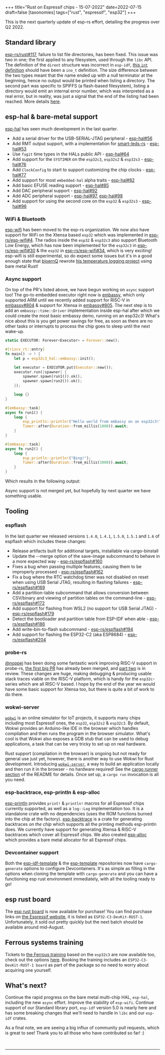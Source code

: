 +++
title="Rust on Espressif chips - 15-07-2022"
date=2022-07-15
draft=false
[taxonomies]
tags=["rust", "espressif", "esp32"]
+++

This is the next quarterly update of esp-rs effort, detailing the progress over Q2 2022.

## Standard library

[esp-rs/rust#117](https://github.com/esp-rs/rust/issues/117), failure to list file directories, has been fixed. This issue was two in one; the first applied to any filesystem, used through the `libc` API. The definition of the `dirent` structure was incorrect in `esp-idf`, [this `int` definition](https://github.com/espressif/esp-idf/blob/73be74fd71aeec03a972cfe0a9b2f19edc8ea3fa/components/newlib/platform_include/sys/dirent.h#L45) should have been a `ino_t` definition. The size difference between the two types meant that the name ended up with a null terminator at the beginning, hence no output would be printed when listing a directory. The second part was specific to SPIFFS (a flash-based filesystem), listing a directory would emit an internal error number, which was interpreted as a real error, but in reality, was just a signal that the end of the listing had been reached. More details [here](https://github.com/pellepl/spiffs/pull/288).

## esp-hal & bare-metal support

[esp-hal](https://github.com/esp-rs/esp-hal) has seen much development in the last quarter.

- Add a serial driver for the USB-SERIAL-JTAG peripheral - [esp-hal#56](https://github.com/esp-rs/esp-hal/pull/56)
- Add RMT output support, with a implementation for [smart-leds-rs](https://github.com/smart-leds-rs) - [esp-hal#53](https://github.com/esp-rs/esp-hal/pull/53)
- Use `fugit` time types in the HALs public API - [esp-hal#64](https://github.com/esp-rs/esp-hal/pull/64)
- Add support for the `SYSTIMER` on the `esp32c3`, `esp32s2` & `esp32s3` - [esp-hal#76](https://github.com/esp-rs/esp-hal/pull/76) 
- Add `ClockConfig` to start to support customizing the chip clocks - [esp-hal#77](https://github.com/esp-rs/esp-hal/pull/77)
- Add support for most `embedded-hal` alpha traits - [esp-hal#82](https://github.com/esp-rs/esp-hal/pull/82)
- Add basic EFUSE reading support - [esp-hal#85](https://github.com/esp-rs/esp-hal/pull/85)
- Add DAC peripheral support - [esp-hal#92](https://github.com/esp-rs/esp-hal/pull/92)
- Add ADC peripheral support - [esp-hal#97](https://github.com/esp-rs/esp-hal/pull/97), [esp-hal#98](https://github.com/esp-rs/esp-hal/pull/98)
- Add support for using the second core on the `esp32` & `esp32s3` - [esp-hal#96](https://github.com/esp-rs/esp-hal/pull/96)

### WiFi & Bluetooth

[esp-wifi](https://github.com/esp-rs/esp-wifi) has been moved to the esp-rs organization. We now also have support for WiFi on the Xtensa based `esp32` which was implemented in [esp-rs/esp-wifi#4](https://github.com/esp-rs/esp-wifi/pull/4). The radios inside the `esp32` & `esp32c3` also support Bluetooth Low Energy, which has now been implemented for the `esp32c3` in [esp-rs/esp-wifi#30](https://github.com/esp-rs/esp-wifi/pull/30) & the `esp32` in [esp-rs/esp-wifi#34](https://github.com/esp-rs/esp-wifi/pull/34), which is very exciting! esp-wifi is still experimental, so do expect some issues but it's in a good enough state that [bjoernQ](https://github.com/bjoernQ) rewrote [his temperature logging project](https://github.com/bjoernQ/esp32-rust-nostd-temperature-logger) using bare metal Rust!

### Async support

On top of the PR's listed above, we have begun working on `async` support too! The go-to embedded executor right now is [embassy](https://embassy.dev/), which only supported ARM until we recently added support for RISC-V in [embassy#804](https://github.com/embassy-rs/embassy/pull/804) & support for Xtensa in [embassy#805](https://github.com/embassy-rs/embassy/pull/805). The next step is to add an `embassy::time::Driver` implementation inside esp-hal after which we could create the most basic embassy demo, running on an esp32c3! What's nice about this is you get power savings for free, as soon as there are no other tasks or interrupts to process the chip goes to sleep until the next wake-up.

```rust
static EXECUTOR: Forever<Executor> = Forever::new();

#[riscv_rt::entry]
fn main() -> ! {
    let p = esp32c3_hal::embassy::init();

    let executor = EXECUTOR.put(Executor::new());
    executor.run(|spawner| {
        spawner.spawn(run1()).ok();
        spawner.spawn(run2()).ok();
    });

    loop {}
}

#[embassy::task]
async fn run1() {
    loop {
        esp_println::println!("Hello world from embassy on an esp32c3!");
        Timer::after(Duration::from_millis(1000)).await;
    }
}

#[embassy::task]
async fn run2() {
    loop {
        esp_println::println!("Bing!");
        Timer::after(Duration::from_millis(3000)).await;
    }
}
```
Which results in the following output: 
<script id="asciicast-500857" src="https://asciinema.org/a/500857.js" async></script>

Async support is not merged yet, but hopefully by next quarter we have something usable.


## Tooling

### espflash

In the last quarter we released versions `1.4.0`, `1.4.1`, `1.5.0`, `1.5.1` and `1.6` of espflash which includes these changes:

- Release artifacts built for additional targets, installable via cargo-binstall
- Update the --merge option of the save-image subcommand to behave in a more expected way - [esp-rs/espflash#160](https://github.com/esp-rs/espflash/pull/160)
- Fixes a bug when passing multiple features, causing them to be improperly processed - [esp-rs/espflash#162](https://github.com/esp-rs/espflash/pull/162)
- Fix a bug where the RTC watchdog timer was not disabled on reset when using USB Serial JTAG, resulting in flashing failures - [esp-rs/espflash#169](https://github.com/esp-rs/espflash/pull/169)
- Add a partition-table subcommand that allows conversion between CSV/binary and viewing of partition tables on the command-line - [esp-rs/espflash#172](https://github.com/esp-rs/espflash/pull/172)
- Add support for flashing from WSL2 (no support for USB Serial JTAG) - [esp-rs/espflash#179](https://github.com/esp-rs/espflash/pull/179)
- Detect the bootloader and partition table from ESP-IDF when able - [esp-rs/espflash#186](https://github.com/esp-rs/espflash/pull/186)
- Add write-bin-to-flash subcommand - [esp-rs/espflash#194](https://github.com/esp-rs/espflash/pull/194)
- Add support for flashing the ESP32-C2 (aka ESP8684) - [esp-rs/espflash#204](https://github.com/esp-rs/espflash/pull/204)

### probe-rs

[@noppej](https://github.com/noppej) has been doing some fantastic work improving RISC-V support in probe-rs, [the first big PR](https://github.com/probe-rs/probe-rs/pull/1129) has already been merged, and [part two](https://github.com/probe-rs/probe-rs/pull/1147) is in review. These changes are huge, making debugging & producing usable stack traces viable on the RISC-V platform, which is handy for the `esp32c`-series which are all RISC-V based. I hope by the end of the year we would have some basic support for Xtensa too, but there is quite a bit of work to do there.

### wokwi-server

[`wokwi`](https://wokwi.com/) is an online simulator for IoT projects, it supports many chips including most Espressif ones, the `esp32`, `esp32s2` & `esp32c3`. By default, Wokwi provides an Arduino-like IDE in the browser which handles compilation and then runs the program in the browser simulator. What's cool is that Wokwi also exposes a GDB stub that can be used to debug applications, a task that can be very tricky to set up on real hardware.

Rust support (compilation in the browser) is ongoing but not ready for general use just yet, however, there is another way to use Wokwi for Rust development. Introducing [`wokwi-server`](https://github.com/MabezDev/wokwi-server), a way to build an application locally and then run it in the browser - no hardware required! See the [cargo runner section](https://github.com/MabezDev/wokwi-server#as-a-cargo-runner) of the README for details. Once set up, a `cargo run` invocation is all you need.

### esp-backtrace, esp-println & esp-alloc

[esp-println](https://github.com/esp-rs/esp-println) provides `print!` & `println!` macros for all Espressif chips currently supported, as well as a `log::Log` implementation too. It is a standalone crate with no dependencies (uses the ROM functions burned into the chip at the factory). [esp-backtrace](https://github.com/esp-rs/esp-backtrace) is a crate for generating backtraces _on the chip_ which supports all the printing methods esp-println does. We currently have support for generating Xtensa & RISC-V backtraces which cover all Espressif chips. We also created [esp-alloc](https://github.com/esp-rs/esp-alloc) which provides a bare metal allocator for all Espressif chips.

### Devcontainer support

Both the [esp-idf-template](https://github.com/esp-rs/esp-idf-template) & the [esp-template](https://github.com/esp-rs/esp-template) repositories now have `cargo-generate` options to configure Devcontainers. It's as simple as filling in the options when cloning the template with `cargo-generate` and you can have a functioning esp rust environment immediately, with all the tooling ready to go!

## esp rust board

The [esp rust board](https://github.com/esp-rs/esp-rust-board) is now available for purchase! You can find purchase links on [the Espressif website](https://www.espressif.com/en/products/devkits), it is listed as `ESP32-C3-DevKit-RUST-1`. Unfortunately, it sold out pretty quickly but the next batch should be available around mid-August.

## Ferrous systems training

Tickets to [the Ferrous training](https://ferrous-systems.com/blog/announce-esp-training/) based on the `esp32c3` are now available too, check out the options [here](https://ferrous-systems.com/training/#package-espressif-beginner-training). Booking the training includes an `ESP32-C3-DevKit-RUST-1 board` as part of the package so no need to worry about acquiring one yourself.

## What's next?

Continue the rapid progress on the bare metal multi-chip HAL, `esp-hal`, including the new `async` effort. Improve the stability of `esp-wifi`. Continue support of our Standard library port, `esp-idf` version 5.0 is nearly here and has some breaking changes that we'll need to handle in `libc` and our `esp-idf` crates.

As a final note, we are seeing a big influx of community pull requests, which is great to see! Thank you to all those who have contributed so far! :)


<br/>

---

<br/>



